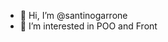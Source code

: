 - 👋 Hi, I’m @santinogarrone
- 👀 I’m interested in POO and Front

<!---
santinogarrone/santinogarrone is a ✨ special ✨ repository because its `README.md` (this file) appears on your GitHub profile.
You can click the Preview link to take a look at your changes.
--->
